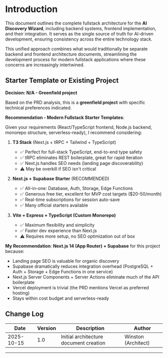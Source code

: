 # Introduction

This document outlines the complete fullstack architecture for the **AI Discovery Wizard**, including backend systems, frontend implementation, and their integration. It serves as the single source of truth for AI-driven development, ensuring consistency across the entire technology stack.

This unified approach combines what would traditionally be separate backend and frontend architecture documents, streamlining the development process for modern fullstack applications where these concerns are increasingly intertwined.

## Starter Template or Existing Project

**Decision: N/A - Greenfield project**

Based on the PRD analysis, this is a **greenfield project** with specific technical preferences indicated.

**Recommendation - Modern Fullstack Starter Templates**:

Given your requirements (React/TypeScript frontend, Node.js backend, monorepo structure, serverless-ready), I recommend considering:

1. **T3 Stack** (Next.js + tRPC + Tailwind + TypeScript)
   - ✅ Perfect for full-stack TypeScript, end-to-end type safety
   - ✅ tRPC eliminates REST boilerplate, great for rapid iteration
   - ✅ Next.js handles SEO needs (landing page discoverability)
   - ⚠️ May be overkill if SEO isn't critical

2. **Next.js + Supabase Starter** (RECOMMENDED)
   - ✅ All-in-one: Database, Auth, Storage, Edge Functions
   - ✅ Generous free tier, excellent for MVP cost targets ($20-50/month)
   - ✅ Real-time subscriptions for session auto-save
   - ✅ Many official starters available

3. **Vite + Express + TypeScript (Custom Monorepo)**
   - ✅ Maximum flexibility and simplicity
   - ✅ Faster dev experience than Next.js
   - ⚠️ Requires more setup, no SEO optimization out of box

**My Recommendation**: **Next.js 14 (App Router) + Supabase** for this project because:

- Landing page SEO is valuable for organic discovery
- Supabase dramatically reduces integration overhead (PostgreSQL + Auth + Storage + Edge Functions in one service)
- Next.js Server Components + Server Actions eliminate much of the API boilerplate
- Vercel deployment is trivial (the PRD mentions Vercel as preferred hosting)
- Stays within cost budget and serverless-ready

## Change Log

| Date       | Version | Description                            | Author              |
| ---------- | ------- | -------------------------------------- | ------------------- |
| 2025-10-15 | 1.0     | Initial architecture document creation | Winston (Architect) |

---
